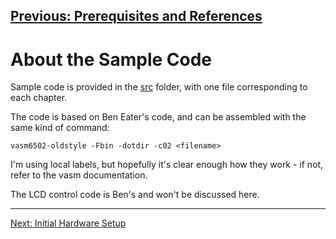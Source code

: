 [Previous: Prerequisites and References](0a_Prereqs.md)
---

# About the Sample Code

Sample code is provided in the [src](../src) folder, with one file corresponding to each chapter.

The code is based on Ben Eater's code, and can be assembled with the same kind of command:

    vasm6502-oldstyle -Fbin -dotdir -c02 <filename>

I'm using local labels, but hopefully it's clear enough how they work - if not, refer to the
vasm documentation.

The LCD control code is Ben's and won't be discussed here.

---
[Next: Initial Hardware Setup](0c_HardwareSetup.md)
